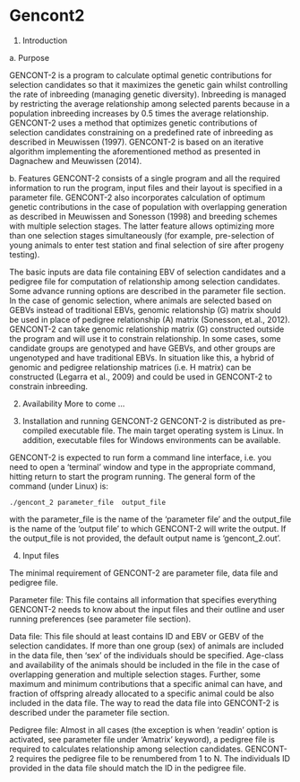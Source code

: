 # Gencont2

1.	Introduction

a.	Purpose 

GENCONT-2 is a program to calculate optimal genetic contributions for selection candidates so that it maximizes the genetic gain whilst controlling the rate of inbreeding (managing genetic diversity). Inbreeding is managed by restricting the average relationship among selected parents because in a population inbreeding increases by 0.5 times the average relationship. GENCONT-2 uses a method that optimizes genetic contributions of selection candidates constraining on a predefined rate of inbreeding as described in Meuwissen (1997). GENCONT-2 is based on an iterative algorithm implementing the aforementioned method as presented in Dagnachew and Meuwissen (2014). 

b.	Features
GENCONT-2 consists of a single program and all the required information to run the program, input files and their layout is specified in a parameter file. GENCONT-2 also incorporates calculation of optimum genetic contributions in the case of population with overlapping generation as described in Meuwissen and Sonesson (1998) and breeding schemes with multiple selection stages. The latter feature allows optimizing more than one selection stages simultaneously (for example, pre-selection of young animals to enter test station and final selection of sire after progeny testing).   

The basic inputs are data file containing EBV of selection candidates and a pedigree file for computation of relationship among selection candidates. Some advance running options are described in the parameter file section. In the case of genomic selection, where animals are selected based on GEBVs instead of traditional EBVs, genomic relationship (G) matrix should be used in place of pedigree relationship (A) matrix (Sonesson, et.al., 2012). GENCONT-2 can take genomic relationship matrix (G) constructed outside the program and will use it to constrain relationship.  In some cases, some candidate groups are genotyped and have GEBVs, and other groups are ungenotyped and have traditional EBVs. In situation like this, a hybrid of genomic and pedigree relationship matrices (i.e. H matrix) can be constructed (Legarra et al., 2009) and could be used in GENCONT-2 to constrain inbreeding. 

2.	Availability
More to come …

3.	Installation and running GENCONT-2
GENCONT-2 is distributed as pre-compiled executable file. The main target operating system is Linux. In addition, executable files for Windows environments can be available. 

GENCONT-2 is expected to run form a command line interface, i.e. you need to open a ‘terminal’ window and type in the appropriate command, hitting return to start the program running. The general form of the command (under Linux) is:

	./gencont_2	parameter_file 	output_file
	
with the parameter_file is the name of the ‘parameter file’ and the output_file is the name of the ‘output file’ to which GENCONT-2 will write the output. If the output_file is not provided, the default output name is ‘gencont_2.out’. 

4.	Input files 

The minimal requirement of GENCONT-2 are parameter file, data file and pedigree file. 

Parameter file: 
	This file contains all information that specifies everything GENCONT-2 needs to know about the input files and their 	outline and user running preferences (see parameter file section).

Data file: 
	This file should at least contains ID and EBV or GEBV of the selection candidates. If more than one group (sex) of animals are included in the data file, then ‘sex’ of the 	individuals should be specified. Age-class and availability of the animals should be included in the file in the case of overlapping generation and multiple selection stages. Further, some maximum and minimum contributions that a specific animal can have, and fraction of offspring already allocated to a specific animal could be also included in the 	data file. The way to read the data file into GENCONT-2 is described under the parameter file section. 

Pedigree file: 
	Almost in all cases (the exception is when ‘readin’ option is activated, see parameter file under ‘Amatrix’ keyword), a pedigree file is required to calculates relationship among selection candidates. GENCONT-2 requires the pedigree file to be 	renumbered from 1 to N. The individuals ID provided in the data file should match the ID in the pedigree file. 
